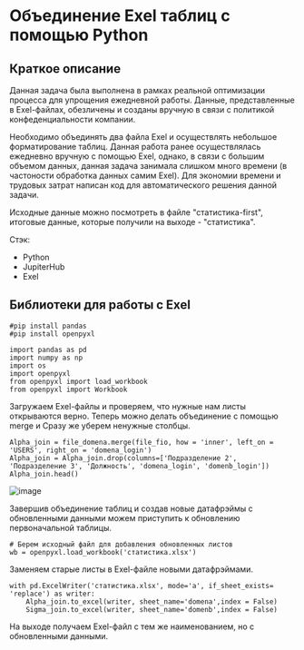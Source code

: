 # Объединение Exel таблиц с помощью Python

## Краткое описание
Данная задача была выполнена в рамках реальной оптимизации процесса для упрощения ежедневной работы. Данные, представленные в Exel-файлах, обезличены и созданы вручную в связи с политикой конфеденциальности компании.

Необходимо объединять два файла Exel и осуществлять небольшое форматирование таблиц. Данная работа ранее осуществлялась ежедневно вручную с помощью Exel, однако, в связи с большим объемом данных, данная задача занимала слишком много времени (в частоности обработка данных самим Exel). 
Для экономии времени и трудовых затрат написан код для автоматического решения данной задачи.

Исходные данные можно посмотреть в файле "статистика-first", итоговые данные, которые получили на выходе - "статистика".

Стэк:

- Python
- JupiterHub
- Exel

## Библиотеки для работы с Exel

```
#pip install pandas
#pip install openpyxl

import pandas as pd
import numpy as np
import os
import openpyxl
from openpyxl import load_workbook
from openpyxl import Workbook
```

Загружаем Exel-файлы и проверяем, что нужные нам листы открываются верно. Теперь можно делать объединение с помощью merge и Сразу же уберем ненужные столбцы.

```
Alpha_join = file_domena.merge(file_fio, how = 'inner', left_on = 'USERS', right_on = 'domena_login')
Alpha_join = Alpha_join.drop(columns=['Подразделение 2', 'Подразделение 3', 'Должность', 'domena_login', 'domenb_login'])
Alpha_join.head()
```
![image](https://user-images.githubusercontent.com/100629361/228647182-e0218914-1bc5-4bb0-b285-9823f295327f.png)

Завершив объединение таблиц и создав новые датафрэймы с обновленными данными можем приступить к обновлению первоначальной таблицы.
```
# Берем исходный файл для добавления обновленных листов
wb = openpyxl.load_workbook('статистика.xlsx') 
```

Заменяем старые листы в Exel-файле новыми датафрэймами.
```
with pd.ExcelWriter('статистика.xlsx', mode='a', if_sheet_exists= 'replace') as writer:  
    Alpha_join.to_excel(writer, sheet_name='domena',index = False)
    Sigma_join.to_excel(writer, sheet_name='domenb',index = False)
```

На выходе получаем Exel-файл с тем же наименованием, но с обновленными данными.
